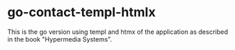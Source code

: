 # go-contact-templ-htmlx

This is the go version using templ and htmx of the application as described in the book "Hypermedia Systems".
